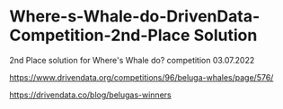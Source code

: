 # Where-s-Whale-do-DrivenData-Competition-2nd-Place Solution

2nd Place solution for Where's Whale do? competition 03.07.2022

https://www.drivendata.org/competitions/96/beluga-whales/page/576/

https://drivendata.co/blog/belugas-winners
